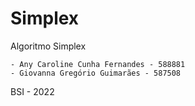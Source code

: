 ﻿# Simplex

Algoritmo Simplex

	- Any Caroline Cunha Fernandes - 588881
	- Giovanna Gregório Guimarães - 587508

BSI - 2022